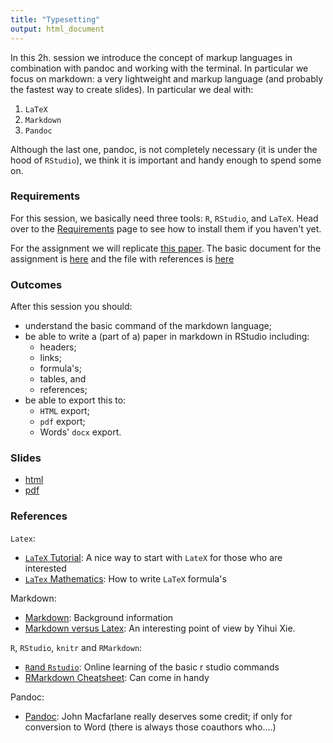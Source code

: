 ```yaml
---
title: "Typesetting"
output: html_document
---
```


In this 2h. session we introduce the concept of markup languages in combination with pandoc and working with the terminal. In particular we focus on markdown: a very lightweight and markup language (and probably the fastest way to create slides). In particular we deal with:

1. `LaTeX`
2. `Markdown`
3. `Pandoc`

Although the last one, pandoc, is not completely necessary (it is under the hood of `RStudio`), we think it is important and handy enough to spend some on. 

### Requirements

For this session, we basically need three tools: `R`, `RStudio`, and `LaTeX`. Head over to the [Requirements](../requirements.html) page to see how to install them if you haven't yet. 

For the assignment we will replicate [this paper](../Assignments/OriginalPaper.pdf). The basic document for the assignment is [here](../Assignments/Assignment3/RepPaper.txt) and the file with references is [here](../Assignments/Assignment3/bibliography.bib)

### Outcomes

After this session you should:

* understand the basic command of the markdown language;
* be able to write a (part of a) paper in markdown in RStudio including:
	* headers;
	* links;
	* formula's;
	* tables, and
	* references;
* be able to export this to:
	* `HTML` export; 
	* `pdf` export;
	* Words' `docx` export.
	 

### Slides

* [html](../slides/03-typesetting.html)
* [pdf](../slides/03-typesetting.pdf)

### References

`Latex`: 

* [`LaTeX` Tutorial](http://www.andy-roberts.net/writing/latex): A nice way to start with `LateX` for those who are interested
* [`LaTex` Mathematics](http://en.wikibooks.org/wiki/LaTeX/Mathematics): How to write `LaTeX` formula's

Markdown:

* [Markdown](http://daringfireball.net/projects/markdown/): Background information
* [Markdown versus Latex](http://yihui.name/en/2013/10/markdown-or-latex/): An interesting point of view by Yihui Xie.

`R`, `RStudio`, `knitr` and `RMarkdown`:

* [`R`and `Rstudio`](http://www.rstudio.com/resources/training/online-learning/):  Online learning of the basic r studio commands
* [RMarkdown Cheatsheet](http://blog.rstudio.org/2014/08/01/the-r-markdown-cheat-sheet/): Can come in handy

Pandoc: 

* [Pandoc](http://johnmacfarlane.net/pandoc/): John Macfarlane really deserves some credit; if only for conversion to Word (there is always those coauthors who....)

